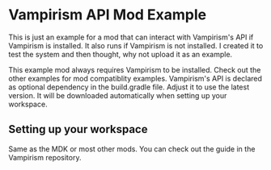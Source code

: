 **Vampirism API Mod Example**
======================================

This is just an example for a mod that can interact with Vampirism's API if Vampirism is installed.
It also runs if Vampirism is not installed.
I created it to test the system and then thought, why not upload it as an example.

This example mod always requires Vampirism to be installed. Check out the other examples for mod compatiblity examples.
Vampirism's API is declared as optional dependency in the build.gradle file. Adjust it to use the latest version.
It will be downloaded automatically when setting up your workspace.  
  
## Setting up your workspace
Same as the MDK or most other mods. You can check out the guide in the Vampirism repository.